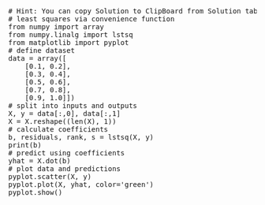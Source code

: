 <pre class="file" data-target="clipboard">
# Hint: You can copy Solution to ClipBoard from Solution tab in Step 6
# least squares via convenience function
from numpy import array
from numpy.linalg import lstsq
from matplotlib import pyplot
# define dataset
data = array([
	[0.1, 0.2],
	[0.3, 0.4],
	[0.5, 0.6],
	[0.7, 0.8],
	[0.9, 1.0]])
# split into inputs and outputs
X, y = data[:,0], data[:,1]
X = X.reshape((len(X), 1))
# calculate coefficients
b, residuals, rank, s = lstsq(X, y)
print(b)
# predict using coefficients
yhat = X.dot(b)
# plot data and predictions
pyplot.scatter(X, y)
pyplot.plot(X, yhat, color='green')
pyplot.show()
</pre>

